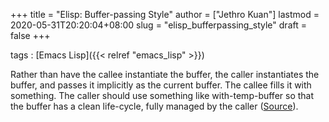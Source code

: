 +++
title = "Elisp: Buffer-passing Style"
author = ["Jethro Kuan"]
lastmod = 2020-05-31T20:20:04+08:00
slug = "elisp_bufferpassing_style"
draft = false
+++

tags
: [Emacs Lisp]({{< relref "emacs_lisp" >}})

Rather than have the callee instantiate the buffer, the caller
instantiates the buffer, and passes it implicitly as the current
buffer. The callee fills it with something. The caller should use
something like with-temp-buffer so that the buffer has a clean
life-cycle, fully managed by the caller ([Source](https://nullprogram.com/blog/2014/05/27/)).
